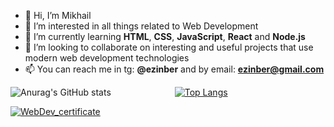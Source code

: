 - 👋 Hi, I’m Mikhail
- 👀 I’m interested in all things related to Web Development
- 🌱 I’m currently learning **HTML**, **CSS**, **JavaScript**, **React** and **Node.js** 
- 💞️ I’m looking to collaborate on interesting and useful projects 
  that use modern web development technologies
- 📫 You can reach me in tg: **@ezinber** and by email: **ezinber@gmail.com**

![Anurag's GitHub stats](https://github-readme-stats.vercel.app/api?username=ezinber&theme=react&show_icons=true&hide_border=true&hide=stars,issues)&emsp;&emsp;&emsp;&emsp;&emsp;&emsp;&emsp;
[![Top Langs](https://github-readme-stats.vercel.app/api/top-langs/?username=ezinber&theme=react&layout=compact&hide_border=true&card_width=445)](https://github.com/ezinber/github-readme-stats)

[![WebDev_certificate](https://user-images.githubusercontent.com/73654760/130866380-216b09b9-ef64-4805-8ac4-0b879c4fa987.png)](https://github.com/ezinber/ezinber/files/7049777/Berezin.Mikhail_20212WD00463.pdf)

<!---
ezinber/ezinber is a ✨ special ✨ repository because its `README.md` (this file) appears on your GitHub profile.
You can click the Preview link to take a look at your changes.
--->
